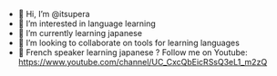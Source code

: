 - 👋 Hi, I’m @itsupera
- 👀 I’m interested in language learning
- 🌱 I’m currently learning japanese
- 💞️ I’m looking to collaborate on tools for learning languages
- :movie_camera: French speaker learning japanese ? Follow me on Youtube: https://www.youtube.com/channel/UC_CxcQbEicRSsQ3eL1_m2zQ

<!---
itsupera/itsupera is a ✨ special ✨ repository because its `README.md` (this file) appears on your GitHub profile.
You can click the Preview link to take a look at your changes.
--->
